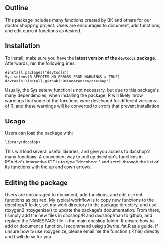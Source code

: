 ## Outline
This package includes many functions created by BK and others for our doctor shopping project. Users are encouraged to document, add functions, and edit current functions as desired. 

## Installation
To install, make sure you have the **latest version of the `devtools` package**. Afterwards, run the following lines:

    #install.packages("devtools")
    Sys.setenv(R_REMOTES_NO_ERRORS_FROM_WARNINGS = TRUE) 
    devtools::install_github("BrianAronson/docshop")
Usually, the Sys.setenv function is not necessary, but due to this package's many dependencies, when installing the package, R will likely throw warnings that some of the functions were developed for different versions of R, and these warnings will be converted to errors that prevent installation.

## Usage
Users can load the package with:

    library(docshop)
This will load several useful libraries, and give you access to docshop's many functions. A convenient way to pull up docshop's functions in RStudio's interactive IDE is to type "docshop::" and scroll through the list of its functions with the up and down arrows. 

## Editing the package
Users are encouraged to document, add functions, and edit current functions as desired. My typical workflow is to copy new functions to the docshop/R folder, set my work directory to the package directory, and use roxygen2::roxygenize() to update the package's documentation. From there, I simply add the new files in docshop/R and docshop/man to github, and replace the NAMESPACE file in the main docshop folder. If unsure how to add or document a function, I recommend using s3write_fst.R as a guide. If unsure how to use roxygenize, please email me the function (.R file) directly and I will do so for you.
